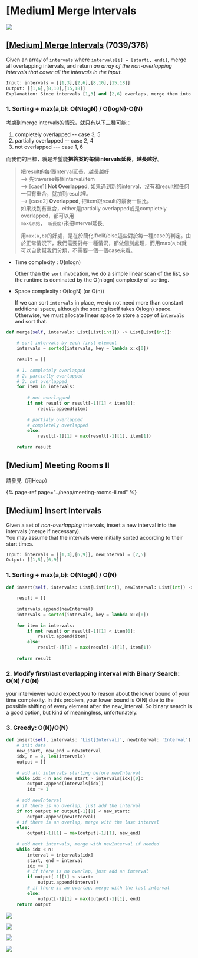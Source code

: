 # \[Medium\] Merge Intervals

![](../../.gitbook/assets/image%20%2893%29.png)

## [\[Medium\] Merge Intervals](https://leetcode.com/problems/merge-intervals/)         \(7039/376\)

Given an array of `intervals` where `intervals[i] = [starti, endi]`, merge all overlapping intervals, and return _an array of the non-overlapping intervals that cover all the intervals in the input_.

```python
Input: intervals = [[1,3],[2,6],[8,10],[15,18]]
Output: [[1,6],[8,10],[15,18]]
Explanation: Since intervals [1,3] and [2,6] overlaps, merge them into [1,6].
```

### 1. Sorting + max\(a,b\):   O\(NlogN\) / O\(logN\)-O\(N\)

考慮到merge intervals的情況，就只有以下三種可能：

1. completely overlapped -- case 3, 5
2. partially overlapped -- case 2, 4
3. not overlapped --- case 1, 6

而我們的目標，就是希望能**把答案的每個intervals延長，越長越好**。

> 把result的每個interval延長，越長越好  
> --&gt; 先traverse每個interval/item  
> --&gt; \[case1\] **Not Overlapped**, 如果遇到新的interval，沒有和result裡任何一個有重合，就加到result裡。  
> --&gt; \[case2\] **Overlapped**, 把item跟result的最後一個比。  
>                   如果找到有重合，either是partially overlapped或是completely overlapped，都可以用  
>                   `max(原始,  新長度)`來把interval延長。  
>   
> 用`max(a,b)`的好處，是在於簡化if/elif/else這些對於每一種case的判定。由於正常情況下，我們需要對每一種情況，都做個別處理，而用max\(a,b\)就可以自動幫我們分類，不需要一個一個case來看。

* Time complexity : O\(nlogn\)

  Other than the `sort` invocation, we do a simple linear scan of the list, so the runtime is dominated by the O\(nlogn\) complexity of sorting.

* Space complexity : O\(logN\) \(or O\(n\)\)

  If we can sort `intervals` in place, we do not need more than constant additional space, although the sorting itself takes O\(logn\) space. Otherwise, we must allocate linear space to store a copy of `intervals` and sort that.

```python
def merge(self, intervals: List[List[int]]) -> List[List[int]]:
    
    # sort intervals by each first element 
    intervals = sorted(intervals, key = lambda x:x[0])
    
    result = []
    
    # 1. completely overlapped
    # 2. partially overlapped 
    # 3. not overlapped
    for item in intervals:
        
        # not overlapped
        if not result or result[-1][1] < item[0]:
            result.append(item)
            
        # partialy overlapped
        # completely overlapped    
        else: 
            result[-1][1] = max(result[-1][1], item[1])           
    
    return result
```

## \[Medium\] Meeting Rooms II

請參見（用Heap）

{% page-ref page="../heap/meeting-rooms-ii.md" %}

## \[Medium\] Insert Intervals

Given a set of _non-overlapping_ intervals, insert a new interval into the intervals \(merge if necessary\).  
You may assume that the intervals were initially sorted according to their start times.

```python
Input: intervals = [[1,3],[6,9]], newInterval = [2,5]
Output: [[1,5],[6,9]]
```

### 1. Sorting + max\(a,b\):    O\(NlogN\) / O\(N\)

```python
def insert(self, intervals: List[List[int]], newInterval: List[int]) -> List[List[int]]:
    
    result = []
    
    intervals.append(newInterval)
    intervals = sorted(intervals, key = lambda x:x[0])
    
    for item in intervals:
        if not result or result[-1][1] < item[0]:
            result.append(item)  
        else:
            result[-1][1] = max(result[-1][1], item[1])
            
    return result
```

### 2. Modify first/last overlapping interval with Binary Search:    O\(N\) / O\(N\)

your interviewer would expect you to reason about the lower bound of your time complexity. In this problem, your lower bound is O\(N\) due to the possible shifting of every element after the new\_interval. So binary search is a good option, but kind of meaningless, unfortunately.

### 3. Greedy:   O\(N\)/O\(N\)

```python
def insert(self, intervals: 'List[Interval]', newInterval: 'Interval') -> 'List[Interval]':
    # init data
    new_start, new_end = newInterval
    idx, n = 0, len(intervals)
    output = []
    
    # add all intervals starting before newInterval
    while idx < n and new_start > intervals[idx][0]:
        output.append(intervals[idx])
        idx += 1
        
    # add newInterval
    # if there is no overlap, just add the interval
    if not output or output[-1][1] < new_start:
        output.append(newInterval)
    # if there is an overlap, merge with the last interval
    else:
        output[-1][1] = max(output[-1][1], new_end)
    
    # add next intervals, merge with newInterval if needed
    while idx < n:
        interval = intervals[idx]
        start, end = interval
        idx += 1
        # if there is no overlap, just add an interval
        if output[-1][1] < start:
            output.append(interval)
        # if there is an overlap, merge with the last interval
        else:
            output[-1][1] = max(output[-1][1], end)
    return output
```

![](../../.gitbook/assets/image%20%2890%29.png)

![](../../.gitbook/assets/image%20%2887%29.png)

![](../../.gitbook/assets/image%20%2886%29.png)

![](../../.gitbook/assets/image%20%2892%29.png)

